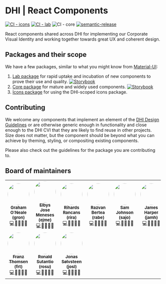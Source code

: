 # DHI | React Components
[![CI - icons](https://github.com/DHI/react-components/actions/workflows/main-icons.yml/badge.svg)](https://github.com/DHI/react-components/actions/workflows/main-icons.yml)
[![CI - lab](https://github.com/DHI/react-components/actions/workflows/main-lab.yml/badge.svg)](https://github.com/DHI/react-components/actions/workflows/main-lab.yml)
![CI - core](https://github.com/DHI/react-components/workflows/CI/badge.svg)
[![semantic-release](https://img.shields.io/badge/%20%20%F0%9F%93%A6%F0%9F%9A%80-semantic--release-e10079.svg)](https://github.com/semantic-release/semantic-release)


React components shared across DHI for implementing our Corporate Visual Identity and working together towards great UX and coherent design.


## Packages and their scope

We have a few packages, similar to what you might know from [Material-UI](https://material-ui.com/components/about-the-lab/):
1. [Lab package](packages/react-components-lab) for rapid uptake and incubation of new components to prove their use and quality. [![Storybook](https://raw.githubusercontent.com/storybookjs/brand/master/badge/badge-storybook.svg)](https://green-glacier-08aae7903.azurestaticapps.net)
2. [Core package](packages/react-components) for mature and widely used components. [![Storybook](https://raw.githubusercontent.com/storybookjs/brand/master/badge/badge-storybook.svg)](https://domainservices.dhigroup.com/)
3. [Icons package](packages/icons) for using the DHI-scoped icons package.

## Contributing

We welcome any components that implement an element of the [DHI Design Guidelines](https://www.figma.com/file/pSfX5GNsa6xhKGbi3DWQtn/DHI-Official-Guidelines) or are otherwise generic enough in 
functionality and close enough to the DHI CVI that they are likely to find reuse in other projects. Size does not matter, but the component should be beyond what you can achieve by theming, 
styling, or compositing existing components.

Please also check out the guidelines for the package you are contributing to.


## Board of maintainers

<table>
  <tr style="border: none">
  	<td align="center" style="border: none">
    	<a href="https://github.com/goneale"><img src="https://avatars.githubusercontent.com/goneale" width="70px" style="border-radius: 50%" /><br /><sub><b>Graham O'Neale (gron)</b></sub></a><br /><span title="Coder">💻</span><span title="Documenter">📖</span><span title="Tester">🧪</span><span title="Designer">🎨</span><span title="Bug Reporter">🐛</span>
    </td>
    <td align="center" style="border: none">
      <a href="https://github.com/elbys"><img src="https://avatars.githubusercontent.com/elbys" width="70px" style="border-radius: 50%" /><br /><sub><b>Elbys Jose Meneses (ejme)</b></sub></a><br /><span title="Coder">💻</span><span title="Documenter">📖</span><span title="Tester">🧪</span><span title="Designer">🎨</span><span title="Bug Reporter">🐛</span>
    </td>
    <td align="center" style="border: none">
    	<a href="https://github.com/rihr"><img src="https://avatars.githubusercontent.com/rihr" width="70px" style="border-radius: 50%" /><br /><sub><b>Rihards Rancans (rira)</b></sub></a><br /><span title="Coder">💻</span><span title="Documenter">📖</span><span title="Tester">🧪</span><span title="Designer">🎨</span><span title="Bug Reporter">🐛</span>
    </td>
    <td align="center" style="border: none">
    	<a href="https://github.com/bertearazvan"><img src="https://avatars.githubusercontent.com/bertearazvan" width="70px" style="border-radius: 50%" /><br /><sub><b>Razvan Bertea (rabe)</b></sub></a><br /><span title="Coder">💻</span><span title="Documenter">📖</span><span title="Tester">🧪</span><span title="Designer">🎨</span><span title="Bug Reporter">🐛</span>
    </td>
    <td align="center" style="border: none">
    	<a href="https://github.com/nfour"><img src="https://avatars.githubusercontent.com/nfour" width="70px" style="border-radius: 50%" /><br /><sub><b>Sam Johnson (sajo)</b></sub></a><br /><span title="Coder">💻</span><span title="Documenter">📖</span><span title="Tester">🧪</span><span title="Designer">🎨</span><span title="Bug Reporter">🐛</span>
    </td>
    <td align="center" style="border: none">
    	<a href="https://github.com/jharper93"><img src="https://avatars.githubusercontent.com/jharper93" width="70px" style="border-radius: 50%" /><br /><sub><b>James Harper (jamh)</b></sub></a><br /><span title="Coder">💻</span><span title="Documenter">📖</span><span title="Tester">🧪</span><span title="Designer">🎨</span><span title="Bug Reporter">🐛</span>
    </td>
  </tr>
  <tr style="border: none;">
    <td align="center" style="border: none">
      <a href="https://github.com/FranzThomsen1089"><img src="https://avatars.githubusercontent.com/FranzThomsen1089" width="70px" style="border-radius: 50%" /><br /><sub><b>Franz Thomsen (frt)</b></sub></a><br /><span title="Coder">💻</span><span title="Documenter">📖</span><span title="Tester">🧪</span><span title="Designer">🎨</span><span title="Bug Reporter">🐛</span>
    </td>
    <td align="center" style="border: none">
    	<a href="https://github.com/rosudhi"><img src="https://avatars.githubusercontent.com/rosudhi" width="70px" style="border-radius: 50%" /><br /><sub><b>Ronald Sutantio (rosu)</b></sub></a><br /><span title="Coder">💻</span><span title="Documenter">📖</span><span title="Tester">🧪</span><span title="Designer">🎨</span><span title="Bug Reporter">🐛</span>
    </td>
    <td align="center" style="border: none">
    	<a href="https://github.com/j08lue"><img src="https://avatars.githubusercontent.com/j08lue" width="70px" style="border-radius: 50%" /><br /><sub><b>Jonas Sølvsteen (josl)</b></sub></a><br /><span title="Coder">💻</span><span title="Documenter">📖</span><span title="Tester">🧪</span><span title="Designer">🎨</span><span title="Bug Reporter">🐛</span>
    </td>
  </tr>
</table>
